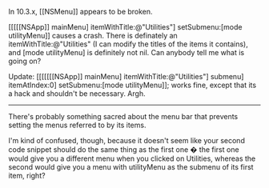 In 10.3.x, [[NSMenu]] appears to be broken.

[[[[[NSApp]] mainMenu] itemWithTitle:@"Utilities"] setSubmenu:[mode utilityMenu]] causes a crash.
There is definately an itemWithTitle:@"Utilities" (I can modify the titles of the items it contains), and [mode utilityMenu] is definitely not nil. Can anybody tell me what is going on?

Update:
[[[[[[[NSApp]] mainMenu] itemWithTitle:@"Utilities"] submenu] itemAtIndex:0] setSubmenu:[mode utilityMenu]]; works fine, except that its a hack and shouldn't be necessary. Argh.

----

There's probably something sacred about the menu bar that prevents setting the menus referred to by its items.

I'm kind of confused, though, because it doesn't seem like your second code snippet should do the same thing as the first one � the first one would give you a different menu when you clicked on Utilities, whereas the second would give you a menu with utilityMenu as the submenu of its first item, right?